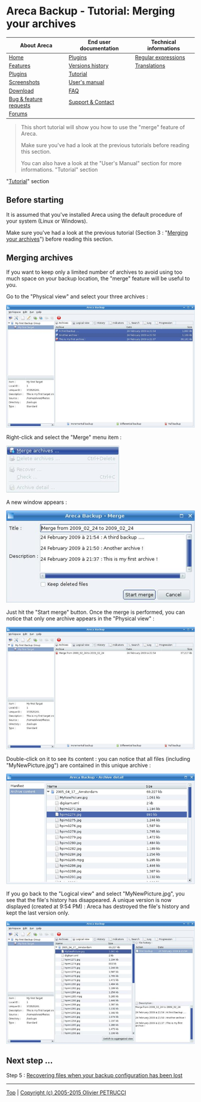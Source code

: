 # Areca Backup - Tutorial: Merging your archives

| About Areca                   | End user documentation            | Technical informations                        |
|-------------------------------|-----------------------------------|-----------------------------------------------|
| [Home](README.md)             | [Plugins](plugin_list.md)         | [Regular expressions](regex.md)               |
| [Features](features.md)       | [Versions history](history.md)    | [Translations](documentation.md#translations) |
| [Plugins](plugin_list.md)     | [Tutorial](tutorial.md)           |                                               |
| [Screenshots](screenshots.md) | [User's manual](documentation.md) |                                               |
| [Download]                    | [FAQ](faq.md)                     |                                               |
| [Bug & feature requests]      | [Support & Contact](support.md)   |                                               |
| [Forums]                      |                                   |                                               |

[Download]: https://sourceforge.net/projects/areca/files/areca-stable/
[Bug & feature requests]: https://sourceforge.net/p/areca/_list/tickets?source=navbar
[Forums]: https://sourceforge.net/projects/areca/forums


> This short tutorial will show you how to use the "merge" feature of Areca.
>
> Make sure you've had a look at the previous tutorials before reading this section.
>
> You can also have a look at the "User's Manual" section for more informations. 	"Tutorial" section


"[Tutorial](tutorial.md)" section


## Before starting

It is assumed that you've installed Areca using the default procedure of your system (Linux or Windows).

Make sure you've had a look at the previous tutorial (Section 3 : "[Merging your archives](tutorial3.md)") before reading this section.


## Merging archives

If you want to keep only a limited number of archives to avoid using too much space on your backup location, the "merge" feature will be useful to you.

Go to the "Physical view" and select your three archives :

![](./images/physical4.jpg)

Right-click and select the "Merge" menu item :

![](./images/merge.jpg)

A new window appears :

![](./images/merge2.jpg)

Just hit the "Start merge" button.
Once the merge is performed, you can notice that only one archive appears in the "Physical view" :

![](./images/physical5.jpg)

Double-click on it to see its content : you can notice that all files (including "MyNewPicture.jpg") are contained in this unique archive :

![](./images/content4.jpg)

If you go back to the "Logical view" and select "MyNewPicture.jpg", you see that the file's history has disappeared. A unique version is now displayed (created at 9:54 PM) : Areca has destroyed the file's history and kept the last version only.

![](./images/logical2.jpg)


## Next step ...

Step 5 : [Recovering files when your backup configuration has been lost](tutorial5.md)


---

[Top] | [Copyright (c) 2005-2015 Olivier PETRUCCI]

[Top]: #areca-backup---tutorial-merging-your-archives "Go to top of the document"
[Copyright (c) 2005-2015 Olivier PETRUCCI]: https://areca-backup.org/tutorial4.php "Visit the original resource"